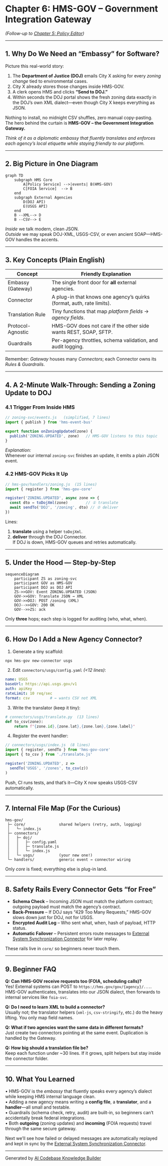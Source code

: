 # Chapter 6: HMS-GOV – Government Integration Gateway

*(Follow-up to [Chapter 5: Policy Editor](05_policy_editor_.md))*  

---

## 1. Why Do We Need an “Embassy” for Software?

Picture this real-world story:

1. The **Department of Justice (DOJ)** emails City X asking for every *zoning change* tied to environmental cases.  
2. City X already stores those changes inside HMS-GOV.  
3. A clerk opens HMS and clicks **“Send to DOJ.”**  
4. Within seconds the DOJ portal shows the fresh zoning data exactly in the DOJ’s own XML dialect—even though City X keeps everything as JSON.

Nothing to install, no midnight CSV shuffles, zero manual copy-pasting.  
The hero behind the curtain is **HMS-GOV – the Government Integration Gateway.**

*Think of it as a diplomatic embassy that fluently translates and enforces each agency’s local etiquette while staying friendly to our platform.*

---

## 2. Big Picture in One Diagram

```mermaid
graph TD
    subgraph HMS Core
        A[Policy Service] -->|events| B(HMS-GOV)
        C[FOIA Service]  --> B
    end
    subgraph External Agencies
        D(DOJ API)
        E(USGS API)
    end
    B --XML--> D
    B --CSV--> E
```

*Inside* we talk modern, clean JSON.  
*Outside* we may speak DOJ-XML, USGS-CSV, or even ancient SOAP—HMS-GOV handles the accents.

---

## 3. Key Concepts (Plain English)

| Concept                | Friendly Explanation |
|------------------------|----------------------|
| Embassy (Gateway)      | The single front door for **all** external agencies. |
| Connector              | A plug-in that knows one agency’s quirks (format, auth, rate limits). |
| Translation Rule       | Tiny functions that map *platform fields* → *agency fields*. |
| Protocol-Agnostic      | HMS-GOV does not care if the other side wants REST, SOAP, SFTP. |
| Guardrails             | Per-agency throttles, schema validation, and audit logging. |

Remember: *Gateway* houses many *Connectors*; each Connector owns its *Rules & Guardrails*.

---

## 4. A 2-Minute Walk-Through: Sending a Zoning Update to DOJ

### 4.1 Trigger From Inside HMS

```javascript
// zoning-svc/events.js   (simplified, 7 lines)
import { publish } from 'hms-event-bus'

export function onZoningUpdated(zone) {
  publish('ZONING.UPDATED', zone)   // HMS-GOV listens to this topic
}
```

*Explanation:*  
Whenever our internal `zoning-svc` finishes an update, it emits a plain JSON event.

### 4.2 HMS-GOV Picks It Up

```javascript
// hms-gov/handlers/zoning.js  (15 lines)
import { register } from 'hms-gov-core'

register('ZONING.UPDATED', async zone => {
  const dto = toDojXml(zone)        // ① translate
  await sendTo('DOJ', '/zoning', dto) // ② deliver
})
```

Lines:  
1. **translate** using a helper `toDojXml`.  
2. **deliver** through the DOJ Connector.  
If DOJ is down, HMS-GOV queues and retries automatically.

---

## 5. Under the Hood — Step-by-Step

```mermaid
sequenceDiagram
    participant ZS as zoning-svc
    participant GOV as HMS-GOV
    participant DOJ as DOJ API
    ZS->>GOV: Event ZONING.UPDATED (JSON)
    GOV->>GOV: Translate JSON → XML
    GOV->>DOJ: POST /zoning (XML)
    DOJ-->>GOV: 200 OK
    GOV-->>ZS: ack
```

Only **three** hops; each step is logged for auditing (who, what, when).

---

## 6. How Do I Add a New Agency Connector?

1. Generate a tiny scaffold:

```bash
npx hms-gov new-connector usgs
```

2. Edit `connectors/usgs/config.yaml` *(<12 lines)*:

```yaml
name: USGS
baseUrl: https://api.usgs.gov/v1
auth: apiKey
rateLimit: 10 req/sec
format: csv         # ← wants CSV not XML
```

3. Write the translator (keep it tiny):

```python
# connectors/usgs/translate.py  (13 lines)
def to_csv(zone):
    return f"{zone.id},{zone.lat},{zone.lon},{zone.label}"
```

4. Register the event handler:

```javascript
// connectors/usgs/index.js  (8 lines)
import { register, sendTo } from 'hms-gov-core'
import { to_csv } from './translate.js'

register('ZONING.UPDATED', z =>
  sendTo('USGS', '/zones', to_csv(z))
)
```

Push, CI runs tests, and that’s it—City X now speaks USGS-CSV automatically.

---

## 7. Internal File Map (For the Curious)

```
hms-gov/
 ├─ core/               shared helpers (retry, auth, logging)
 │   └─ index.js
 ├─ connectors/
 │   ├─ doj/
 │   │   ├─ config.yaml
 │   │   ├─ translate.js
 │   │   └─ index.js
 │   └─ usgs/           (your new one!)
 └─ handlers/           generic event → connector wiring
```

Only *core* is fixed; everything else is plug-in land.

---

## 8. Safety Rails Every Connector Gets “for Free”

*   **Schema Check** – Incoming JSON must match the platform contract; outgoing payload must match the agency’s contract.  
*   **Back-Pressure** – If DOJ says “429 Too Many Requests,” HMS-GOV slows down just for DOJ, not for USGS.  
*   **Encrypted Audit Log** – Who sent what, when, hash of payload, HTTP status.  
*   **Automatic Failover** – Persistent errors route messages to [External System Synchronization Connector](07_external_system_synchronization_connector_.md) for later replay.

These rails live in `core/` so beginners never touch them.

---

## 9. Beginner FAQ

**Q: Can HMS-GOV receive requests too (FOIA, scheduling calls)?**  
Yes! External systems can POST to `https://hms.gov/gov/{agency}/...`. HMS-GOV authenticates, translates into our JSON dialect, then forwards to internal services like `foia-svc`.

**Q: Do I need to learn XML to build a connector?**  
Usually not; the translator helpers (`xml-js`, `csv-stringify`, etc.) do the heavy lifting. You only map field names.

**Q: What if two agencies want the same data in different formats?**  
Just create two connectors pointing at the same event. Duplication is handled by the Gateway.

**Q: How big should a translation file be?**  
Keep each function under ~30 lines. If it grows, split helpers but stay inside the connector folder.

---

## 10. What You Learned

• HMS-GOV is the *embassy* that fluently speaks every agency’s dialect while keeping HMS internal language clean.  
• Adding a new agency means writing a **config file**, a **translator**, and a **handler**—all small and testable.  
• Guardrails (schema check, retry, audit) are built-in, so beginners can’t accidentally break federal integrations.  
• Both **outgoing** (zoning updates) and **incoming** (FOIA requests) travel through the same secure gateway.

Next we’ll see how failed or delayed messages are automatically replayed and kept in sync by the [External System Synchronization Connector](07_external_system_synchronization_connector_.md).

---

Generated by [AI Codebase Knowledge Builder](https://github.com/The-Pocket/Tutorial-Codebase-Knowledge)